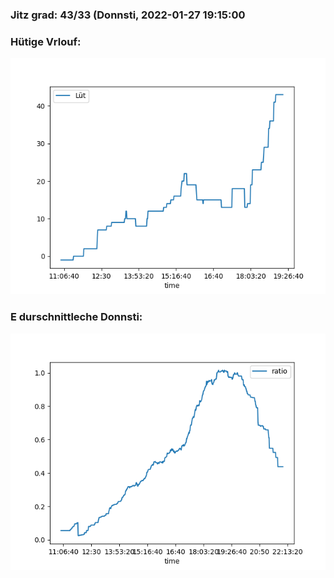 ### Jitz grad: 43/33 (Donnsti, 2022-01-27 19:15:00

### Hütige Vrlouf:
![Graph](Today.png)

### E durschnittleche Donnsti:
![Graph](Donnsti.png)